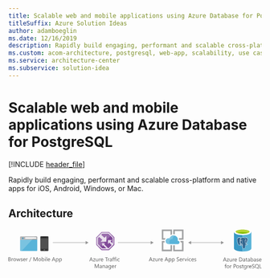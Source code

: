 ```yaml
---
title: Scalable web and mobile applications using Azure Database for PostgreSQL
titleSuffix: Azure Solution Ideas
author: adamboeglin
ms.date: 12/16/2019
description: Rapidly build engaging, performant and scalable cross-platform and native apps for iOS, Android, Windows, or Mac.
ms.custom: acom-architecture, postgresql, web-app, scalability, use cases, azure, solutions, 'https://azure.microsoft.com/solutions/architecture/scalable-web-and-mobile-applications-using-azure-database-for-postgresql/'
ms.service: architecture-center
ms.subservice: solution-idea
---
```


# Scalable web and mobile applications using Azure Database for PostgreSQL

[!INCLUDE [header_file](../header.md)]

Rapidly build engaging, performant and scalable cross-platform and native apps for iOS, Android, Windows, or Mac.

## Architecture

<!-- markdownlint-disable MD033 -->
<!-- cSpell:ignore viewbox segoe semibold dasharray linecap miterlimit tspan evenodd -->

<svg class="architecture-diagram" aria-labelledby="scalable-web-and-mobile-applications-using-azure-database-for-postgresql" height="126.994" viewbox="0 0 789.121 126.994"  xmlns="http://www.w3.org/2000/svg">
    <path d="M36.412 67.156a2.141 2.141 0 002.135 2.131h49.1a2.141 2.141 0 002.135-2.135V33.747H36.411z" fill="#59b4d9"/>
    <path d="M87.648 23.819h-49.1a2.141 2.141 0 00-2.135 2.135v8.113h53.371v-8.113a2.141 2.141 0 00-2.135-2.135" fill="#a0a1a2"/>
    <path d="M38.547 23.819a2.141 2.141 0 00-2.135 2.135v41.2a2.141 2.141 0 002.135 2.131H40.9L82.956 23.81z" fill="#fff" opacity=".2"/>
    <path fill="#fff" d="M52.149 26.712h34.896v4.106H52.149z"/>
    <circle cx="44.861" cy="29.756" fill="#3999c6" r="2.306"/>
    <path d="M124.581 67.273a2.055 2.055 0 01-2.1 1.865h-21.205a2 2 0 01-1.865-1.865V25.321a2 2 0 011.866-1.865h21.207a2.055 2.055 0 012.1 1.865z" fill="#333"/>
    <path fill="#505050" d="M123.182 62.611h-22.607V29.982h22.607v32.629z"/>
    <path d="M118.754 26.487a.229.229 0 01-.221.236h-13.3A.229.229 0 01105 26.5v-.014c0-.236 0-.471.236-.471h13.284c.236 0 .236.236.236.471z"/>
    <path d="M103.139 65.871a.619.619 0 01-.7.7h-1.163a.619.619 0 01-.707-.7.745.745 0 01.7-.7h1.165a.745.745 0 01.705.7zM123.182 65.871a.745.745 0 01-.7.7h-1.165a.619.619 0 01-.7-.7.745.745 0 01.7-.7h1.168a1.051 1.051 0 01.7.7zM114.559 65.871a1.236 1.236 0 01-1.4 1.4H110.6a1.343 1.343 0 01-1.4-1.285v-.113a1.5 1.5 0 011.4-1.4h2.564a1.343 1.343 0 011.4 1.285l-.005.113z" fill="#737373"/>
    <g fill="#5b5b5b">
        <path d="M0 100.986V88.707h3.494a3.817 3.817 0 012.525.779 2.515 2.515 0 01.934 2.029 2.99 2.99 0 01-.564 1.814 3.048 3.048 0 01-1.559 1.1v.035a3.132 3.132 0 011.986.938 2.881 2.881 0 01.745 2.059 3.211 3.211 0 01-1.131 2.553 4.208 4.208 0 01-2.852.977zm1.438-10.978v3.965h1.474A2.79 2.79 0 004.77 93.4a1.981 1.981 0 00.676-1.6q0-1.787-2.354-1.789zm0 5.258v4.418h1.954a2.921 2.921 0 001.965-.6 2.052 2.052 0 00.7-1.643q0-2.177-2.963-2.176zM14.438 93.639a1.725 1.725 0 00-1.062-.283 1.793 1.793 0 00-1.5.848 3.917 3.917 0 00-.6 2.313v4.471h-1.4v-8.77h1.4v1.807h.024a3.059 3.059 0 01.917-1.441 2.088 2.088 0 011.378-.52 2.291 2.291 0 01.84.121zM19.4 101.191a4.071 4.071 0 01-3.1-1.229 4.555 4.555 0 01-1.16-3.258 4.744 4.744 0 011.207-3.451 4.341 4.341 0 013.253-1.241 3.933 3.933 0 013.062 1.207 4.789 4.789 0 011.1 3.348 4.707 4.707 0 01-1.187 3.361 4.155 4.155 0 01-3.175 1.263zm.1-8a2.671 2.671 0 00-2.141.92 3.784 3.784 0 00-.788 2.539 3.578 3.578 0 00.8 2.459 2.71 2.71 0 002.132.9 2.569 2.569 0 002.094-.883 3.824 3.824 0 00.732-2.508 3.894 3.894 0 00-.732-2.535 2.557 2.557 0 00-2.097-.89zM37.053 92.217l-2.629 8.77h-1.456l-1.807-6.277a4.068 4.068 0 01-.137-.812h-.034a3.811 3.811 0 01-.181.795l-1.961 6.295h-1.4l-2.654-8.77h1.473l1.815 6.594a3.9 3.9 0 01.12.789h.068a3.718 3.718 0 01.154-.807l2.021-6.576h1.285l1.815 6.611a4.76 4.76 0 01.128.787h.068a3.7 3.7 0 01.146-.787l1.781-6.611zM38.148 100.67v-1.508a4.161 4.161 0 002.526.848q1.85 0 1.85-1.232a1.071 1.071 0 00-.158-.6 1.592 1.592 0 00-.429-.432 3.191 3.191 0 00-.634-.34c-.242-.1-.5-.2-.783-.312a9.817 9.817 0 01-1.023-.467 3.12 3.12 0 01-.736-.529 1.969 1.969 0 01-.445-.674 2.377 2.377 0 01-.149-.881 2.09 2.09 0 01.282-1.092 2.517 2.517 0 01.754-.8 3.512 3.512 0 011.074-.484 4.814 4.814 0 011.246-.162 5.016 5.016 0 012.038.395v1.422a3.964 3.964 0 00-2.227-.635 2.579 2.579 0 00-.711.09 1.782 1.782 0 00-.544.252 1.2 1.2 0 00-.351.391 1.021 1.021 0 00-.124.5 1.2 1.2 0 00.124.574 1.277 1.277 0 00.364.412 2.731 2.731 0 00.582.324q.343.146.779.316a11.127 11.127 0 011.045.459 3.554 3.554 0 01.787.531 2.089 2.089 0 01.5.68 2.2 2.2 0 01.176.916 2.153 2.153 0 01-.287 1.131 2.447 2.447 0 01-.767.8 3.527 3.527 0 01-1.1.471 5.411 5.411 0 01-1.31.154 4.982 4.982 0 01-2.349-.518zM53.168 96.953h-6.191a3.273 3.273 0 00.788 2.26 2.715 2.715 0 002.072.8 4.309 4.309 0 002.723-.977v1.318a5.08 5.08 0 01-3.057.84 3.7 3.7 0 01-2.92-1.2 4.883 4.883 0 01-1.062-3.359 4.791 4.791 0 011.16-3.336 3.719 3.719 0 012.881-1.289 3.3 3.3 0 012.663 1.113 4.644 4.644 0 01.942 3.092zm-1.438-1.191a2.857 2.857 0 00-.587-1.893 2 2 0 00-1.605-.676 2.264 2.264 0 00-1.687.711 3.226 3.226 0 00-.856 1.857zM59.864 93.639a1.725 1.725 0 00-1.062-.283 1.793 1.793 0 00-1.5.848 3.917 3.917 0 00-.6 2.313v4.471h-1.4v-8.77h1.4v1.807h.034a3.059 3.059 0 01.917-1.441 2.088 2.088 0 011.378-.52 2.291 2.291 0 01.84.121zM71.732 88.707l-5.892 14.316h-1.31l5.874-14.316zM90.537 100.986h-1.431v-8.238q0-.976.12-2.389h-.034a7.581 7.581 0 01-.368 1.189l-4.2 9.438h-.7l-4.187-9.369a7.253 7.253 0 01-.368-1.258h-.034q.067.735.068 2.406v8.221h-1.385V88.707h1.9l3.768 8.563a10.982 10.982 0 01.565 1.473h.049q.369-1.011.591-1.508l3.845-8.527h1.8zM97.241 101.191a4.069 4.069 0 01-3.1-1.229 4.551 4.551 0 01-1.16-3.258 4.744 4.744 0 011.207-3.451 4.34 4.34 0 013.263-1.242 3.932 3.932 0 013.061 1.207 4.784 4.784 0 011.1 3.348 4.711 4.711 0 01-1.186 3.361 4.159 4.159 0 01-3.185 1.264zm.1-8a2.673 2.673 0 00-2.141.92 3.784 3.784 0 00-.787 2.539 3.578 3.578 0 00.8 2.459 2.713 2.713 0 002.132.9 2.567 2.567 0 002.094-.883 3.824 3.824 0 00.732-2.508 3.894 3.894 0 00-.732-2.535 2.554 2.554 0 00-2.095-.89zM105.291 99.719h-.034v1.268h-1.4V88h1.4v5.754h.034a3.321 3.321 0 013.031-1.746 3.213 3.213 0 012.642 1.178 4.858 4.858 0 01.955 3.154 5.442 5.442 0 01-1.07 3.525 3.568 3.568 0 01-2.929 1.322 2.883 2.883 0 01-2.629-1.468zm-.034-3.537v1.225a2.611 2.611 0 00.706 1.846 2.521 2.521 0 003.794-.219 4.476 4.476 0 00.724-2.715 3.539 3.539 0 00-.677-2.295 2.241 2.241 0 00-1.833-.83 2.49 2.49 0 00-1.969.852 3.129 3.129 0 00-.745 2.136zM114.881 89.99a.885.885 0 01-.642-.256.866.866 0 01-.266-.65.9.9 0 01.907-.916.907.907 0 01.655.26.875.875 0 01.27.656.865.865 0 01-.27.641.9.9 0 01-.654.265zm.686 11h-1.4v-8.77h1.4zM119.813 100.986h-1.4V88h1.4zM129.7 96.953h-6.191a3.273 3.273 0 00.788 2.26 2.715 2.715 0 002.072.8 4.309 4.309 0 002.723-.977v1.318a5.08 5.08 0 01-3.057.84 3.7 3.7 0 01-2.92-1.2 4.883 4.883 0 01-1.062-3.359 4.791 4.791 0 011.16-3.336 3.719 3.719 0 012.881-1.289 3.3 3.3 0 012.663 1.113 4.644 4.644 0 01.942 3.092zm-1.438-1.191a2.857 2.857 0 00-.587-1.893 2 2 0 00-1.605-.676 2.264 2.264 0 00-1.687.711 3.226 3.226 0 00-.856 1.857zM146.324 100.986h-1.593l-1.3-3.443h-5.207L137 100.986h-1.6l4.709-12.279h1.49zm-3.365-4.736l-1.927-5.232a5.093 5.093 0 01-.188-.82h-.034a4.531 4.531 0 01-.2.82l-1.91 5.232zM149.382 99.719h-.034v5.3h-1.4v-12.8h1.4v1.541h.034a3.321 3.321 0 013.031-1.746 3.209 3.209 0 012.646 1.178 4.874 4.874 0 01.951 3.154 5.442 5.442 0 01-1.07 3.525 3.568 3.568 0 01-2.929 1.322 2.932 2.932 0 01-2.629-1.474zm-.034-3.537v1.225a2.611 2.611 0 00.706 1.846 2.521 2.521 0 003.794-.219 4.476 4.476 0 00.724-2.715 3.539 3.539 0 00-.677-2.295 2.241 2.241 0 00-1.833-.83 2.49 2.49 0 00-1.969.852 3.129 3.129 0 00-.745 2.136zM159.691 99.719h-.034v5.3h-1.4v-12.8h1.4v1.541h.034a3.321 3.321 0 013.031-1.746 3.209 3.209 0 012.646 1.178 4.874 4.874 0 01.951 3.154 5.442 5.442 0 01-1.07 3.525 3.568 3.568 0 01-2.929 1.322 2.932 2.932 0 01-2.629-1.474zm-.034-3.537v1.225a2.611 2.611 0 00.706 1.846 2.521 2.521 0 003.794-.219 4.476 4.476 0 00.724-2.715 3.539 3.539 0 00-.677-2.295 2.241 2.241 0 00-1.833-.83 2.49 2.49 0 00-1.969.852 3.129 3.129 0 00-.745 2.136z"/>
    </g>
    <g fill="#5b5b5b">
        <path d="M263.163 101.4h-1.593l-1.3-3.443h-5.206l-1.225 3.443h-1.6l4.71-12.279h1.49zm-3.363-4.732l-1.927-5.232a4.888 4.888 0 01-.188-.82h-.034a4.6 4.6 0 01-.2.82l-1.909 5.232zM270.9 93.037l-5.189 7.168h5.138v1.2h-7.2v-.437l5.188-7.133h-4.7v-1.2h6.763zM279.8 101.4h-1.4v-1.387h-.034a2.885 2.885 0 01-2.706 1.592q-3.133 0-3.134-3.734v-5.24h1.4v5.018q0 2.774 2.124 2.775a2.149 2.149 0 001.691-.758 2.9 2.9 0 00.663-1.982v-5.049h1.4zM287.208 94.057a1.725 1.725 0 00-1.062-.283 1.793 1.793 0 00-1.5.848 3.917 3.917 0 00-.6 2.313v4.465h-1.4v-8.77h1.4v1.807h.034a3.059 3.059 0 01.91-1.437 2.088 2.088 0 011.378-.52 2.291 2.291 0 01.84.121zM295.548 97.371h-6.19a3.277 3.277 0 00.787 2.26 2.716 2.716 0 002.072.8 4.312 4.312 0 002.724-.977v1.318a5.083 5.083 0 01-3.058.84 3.706 3.706 0 01-2.92-1.2 4.883 4.883 0 01-1.062-3.359 4.8 4.8 0 011.16-3.336 3.721 3.721 0 012.882-1.289 3.3 3.3 0 012.663 1.113 4.644 4.644 0 01.941 3.092zm-1.438-1.191a2.862 2.862 0 00-.586-1.893 2.005 2.005 0 00-1.606-.676 2.266 2.266 0 00-1.687.711 3.232 3.232 0 00-.856 1.857zM309.925 90.426h-3.545V101.4h-1.438V90.426h-3.536v-1.3h8.52zM314.712 94.057a1.722 1.722 0 00-1.062-.283 1.793 1.793 0 00-1.5.848 3.924 3.924 0 00-.6 2.313v4.465h-1.4v-8.77h1.4v1.807h.034a3.05 3.05 0 01.91-1.437 2.091 2.091 0 011.379-.52 2.285 2.285 0 01.839.121zM322.513 101.4h-1.4v-1.371h-.034a2.94 2.94 0 01-2.7 1.576 2.88 2.88 0 01-2.051-.693 2.4 2.4 0 01-.741-1.842q0-2.458 2.895-2.859l2.629-.369q0-2.232-1.807-2.234a4.318 4.318 0 00-2.86 1.078v-1.434a5.429 5.429 0 012.98-.822q3.091 0 3.091 3.271zm-1.4-4.436l-2.115.291a3.452 3.452 0 00-1.473.482 1.4 1.4 0 00-.5 1.23 1.338 1.338 0 00.458 1.049 1.766 1.766 0 001.22.406 2.255 2.255 0 001.726-.732 2.614 2.614 0 00.681-1.854zM329.492 89.656a1.873 1.873 0 00-.934-.232q-1.474 0-1.473 1.859v1.352h2.055v1.2h-2.055v7.57h-1.4v-7.57h-1.5v-1.2h1.5v-1.422a2.95 2.95 0 01.8-2.178 2.684 2.684 0 011.986-.8 2.74 2.74 0 011.02.154zM334.98 89.656a1.868 1.868 0 00-.934-.232q-1.472 0-1.473 1.859v1.352h2.056v1.2h-2.056v7.57h-1.4v-7.57h-1.5v-1.2h1.5v-1.422a2.953 2.953 0 01.8-2.178 2.685 2.685 0 011.987-.8 2.734 2.734 0 011.019.154zM336.855 90.408a.885.885 0 01-.642-.256.866.866 0 01-.266-.65.9.9 0 01.907-.916.907.907 0 01.655.26.875.875 0 01.27.656.865.865 0 01-.27.641.9.9 0 01-.654.265zm.686 11h-1.4v-8.77h1.4zM346.361 101a4.572 4.572 0 01-2.4.607 3.966 3.966 0 01-3.027-1.221 4.42 4.42 0 01-1.151-3.164 4.861 4.861 0 011.241-3.48 4.34 4.34 0 013.313-1.314 4.614 4.614 0 012.038.428V94.3a3.566 3.566 0 00-2.089-.686 2.821 2.821 0 00-2.205.963 3.656 3.656 0 00-.86 2.531 3.482 3.482 0 00.809 2.432 2.791 2.791 0 002.171.891 3.523 3.523 0 002.158-.762zM281.53 122.449h-1.43v-8.238q0-.976.12-2.389h-.034a7.581 7.581 0 01-.368 1.189l-4.2 9.438h-.7l-4.187-9.369a7.253 7.253 0 01-.368-1.258h-.034q.067.735.068 2.406v8.221h-1.388V110.17h1.9l3.768 8.563a10.982 10.982 0 01.565 1.473h.051q.369-1.011.591-1.508l3.845-8.527h1.8zM290.847 122.449h-1.4v-1.371h-.034a2.94 2.94 0 01-2.7 1.576 2.88 2.88 0 01-2.051-.693 2.4 2.4 0 01-.741-1.842q0-2.458 2.895-2.859l2.629-.369q0-2.232-1.807-2.234a4.318 4.318 0 00-2.86 1.078V114.3a5.429 5.429 0 012.98-.822q3.091 0 3.091 3.271zm-1.4-4.436l-2.115.291a3.452 3.452 0 00-1.473.482 1.4 1.4 0 00-.5 1.23 1.338 1.338 0 00.458 1.049 1.766 1.766 0 001.22.406 2.255 2.255 0 001.726-.732 2.614 2.614 0 00.681-1.854zM300.771 122.449h-1.4v-5q0-2.789-2.038-2.791a2.209 2.209 0 00-1.743.793 2.934 2.934 0 00-.689 2v5h-1.4v-8.77h1.4v1.457h.034a3.167 3.167 0 012.878-1.662 2.682 2.682 0 012.2.93 4.137 4.137 0 01.763 2.684zM309.694 122.449h-1.4v-1.371h-.034a2.942 2.942 0 01-2.7 1.576 2.881 2.881 0 01-2.051-.693 2.406 2.406 0 01-.74-1.842q0-2.458 2.895-2.859l2.629-.369q0-2.232-1.808-2.234a4.318 4.318 0 00-2.859 1.078V114.3a5.426 5.426 0 012.979-.822q3.091 0 3.092 3.271zm-1.4-4.436l-2.115.291a3.447 3.447 0 00-1.473.482 1.4 1.4 0 00-.5 1.23 1.338 1.338 0 00.458 1.049 1.769 1.769 0 001.221.406 2.255 2.255 0 001.726-.732 2.618 2.618 0 00.681-1.854zM319.824 121.746q0 4.831-4.624 4.83a6.2 6.2 0 01-2.844-.617v-1.4a5.833 5.833 0 002.826.822q3.237 0 3.236-3.441v-.959h-.034a3.548 3.548 0 01-5.646.51 4.669 4.669 0 01-1-3.139 5.464 5.464 0 011.074-3.555 3.591 3.591 0 012.941-1.318 2.858 2.858 0 012.629 1.422h.034v-1.221h1.405zm-1.405-3.262v-1.293a2.506 2.506 0 00-.706-1.789 2.322 2.322 0 00-1.76-.746 2.44 2.44 0 00-2.038.947 4.219 4.219 0 00-.736 2.648 3.628 3.628 0 00.707 2.344 2.283 2.283 0 001.87.877 2.442 2.442 0 001.923-.84 3.123 3.123 0 00.74-2.148zM329.714 118.416h-6.19a3.277 3.277 0 00.787 2.26 2.716 2.716 0 002.072.8 4.312 4.312 0 002.724-.977v1.318a5.083 5.083 0 01-3.058.84 3.706 3.706 0 01-2.92-1.2 4.883 4.883 0 01-1.062-3.359 4.8 4.8 0 011.16-3.336 3.721 3.721 0 012.882-1.289 3.3 3.3 0 012.663 1.113 4.644 4.644 0 01.941 3.092zm-1.438-1.191a2.862 2.862 0 00-.586-1.893 2.005 2.005 0 00-1.606-.676 2.266 2.266 0 00-1.687.711 3.232 3.232 0 00-.856 1.857zM336.41 115.1a1.722 1.722 0 00-1.062-.283 1.793 1.793 0 00-1.5.848 3.924 3.924 0 00-.6 2.313v4.471h-1.4v-8.77h1.4v1.807h.034a3.05 3.05 0 01.916-1.441 2.091 2.091 0 011.379-.52 2.285 2.285 0 01.839.121z"/>
    </g>
    <g fill="#969696">
        <path d="M138.382 42.504h103.7v1.5h-103.7z"/>
        <path d="M240.55 38.018l9.067 5.236-9.067 5.235V38.018z"/>
    </g>
    <g fill="#969696">
        <path d="M341.311 42.504h103.7v1.5h-103.7z"/>
        <path d="M443.479 38.018l9.067 5.236-9.067 5.235V38.018z"/>
    </g>
    <g fill="#969696">
        <path d="M568.059 42.504h96.165v1.5h-96.165z"/>
        <path d="M662.692 38.018l9.067 5.236-9.067 5.235V38.018zM569.59 38.018l-9.067 5.236 9.067 5.235V38.018z"/>
    </g>
    <path fill="#804998" d="M330.142 50.043V26.467l-16.495-16.446h-23.344l-16.53 16.944V49.96l16.496 16.43h23.378l16.495-16.347z"/>
    <path d="M312.711 12.276h-21.477l-15.206 15.588V49.02L291.2 64.135h21.507L327.888 49.1V27.406zm-1.28 48.748h-.171l-12.717-12.9 2.685-3h-9.218v9.45l3.018-3.249 10 9.7H292.49l-13.35-13.3V29.13l3.745-3.84 9.954 8.968-5.67 5.886h18.1V22.157l-5.919 5.9-10.017-9.383 3.209-3.289h18.878L324.776 28.7v16.622l-6.338-5.973 4.643-4.178h-12.833V47.29l4.194-4.161 7.179 7.8z" fill="#fff" opacity=".8"/>
    <path fill="#fff" d="M322.134 18.483l-8.487-8.462h-23.344l-16.53 16.944v22.996l8.459 8.424 39.902-39.902z" opacity=".2"/>
    <g fill="#5b5b5b">
        <path d="M680 101.822h-1.593l-1.3-3.443H671.9l-1.225 3.443h-1.6l4.71-12.279h1.489zm-3.365-4.736l-1.927-5.232a4.888 4.888 0 01-.188-.82h-.034a4.6 4.6 0 01-.2.82l-1.909 5.232zM687.731 93.455l-5.188 7.168h5.138v1.2h-7.2v-.437l5.189-7.133h-4.7v-1.2h6.765zM696.638 101.822h-1.4v-1.387h-.038a2.885 2.885 0 01-2.706 1.592q-3.135 0-3.134-3.734v-5.24h1.4v5.017q0 2.774 2.124 2.775a2.145 2.145 0 001.69-.758 2.9 2.9 0 00.664-1.982v-5.052h1.4zM704.045 94.475a1.722 1.722 0 00-1.062-.283 1.793 1.793 0 00-1.5.848 3.924 3.924 0 00-.6 2.313v4.471h-1.4v-8.77h1.4v1.807h.034a3.05 3.05 0 01.916-1.441 2.089 2.089 0 011.379-.52 2.285 2.285 0 01.839.121zM712.385 97.789h-6.191a3.282 3.282 0 00.788 2.26 2.715 2.715 0 002.072.8 4.309 4.309 0 002.723-.977v1.318a5.08 5.08 0 01-3.057.84 3.706 3.706 0 01-2.92-1.2 4.883 4.883 0 01-1.062-3.359 4.8 4.8 0 011.16-3.336 3.721 3.721 0 012.882-1.289 3.3 3.3 0 012.663 1.113 4.644 4.644 0 01.941 3.092zm-1.439-1.189a2.857 2.857 0 00-.587-1.893 2 2 0 00-1.605-.676 2.264 2.264 0 00-1.687.711 3.226 3.226 0 00-.856 1.857zM719.5 101.822V89.543h3.392q6.491 0 6.49 5.984a6.031 6.031 0 01-1.8 4.568 6.688 6.688 0 01-4.825 1.727zm1.439-10.979v9.676h1.832a5.192 5.192 0 003.759-1.293 4.842 4.842 0 001.345-3.664q0-4.72-5.018-4.719zM737.886 101.822h-1.4v-1.371h-.034a2.94 2.94 0 01-2.7 1.576 2.878 2.878 0 01-2.051-.693 2.4 2.4 0 01-.741-1.842q0-2.458 2.895-2.859l2.629-.369q0-2.232-1.807-2.234a4.318 4.318 0 00-2.86 1.078V93.67a5.428 5.428 0 012.979-.822q3.092 0 3.092 3.271zm-1.4-4.436l-2.115.291a3.452 3.452 0 00-1.473.482 1.4 1.4 0 00-.5 1.23 1.341 1.341 0 00.458 1.049 1.771 1.771 0 001.221.406 2.255 2.255 0 001.726-.732 2.618 2.618 0 00.681-1.854zM744.6 101.736a2.722 2.722 0 01-1.311.273q-2.3 0-2.3-2.568v-5.189h-1.507v-1.2h1.507v-2.14l1.4-.453v2.594h2.21v1.2h-2.21v4.941a2.047 2.047 0 00.3 1.258 1.2 1.2 0 00.993.377 1.47 1.47 0 00.917-.291zM752.751 101.822h-1.4v-1.371h-.034a2.94 2.94 0 01-2.7 1.576 2.878 2.878 0 01-2.051-.693 2.4 2.4 0 01-.741-1.842q0-2.458 2.895-2.859l2.629-.369q0-2.232-1.807-2.234a4.318 4.318 0 00-2.86 1.078V93.67a5.428 5.428 0 012.979-.822q3.092 0 3.092 3.271zm-1.4-4.436l-2.115.291a3.452 3.452 0 00-1.473.482 1.4 1.4 0 00-.5 1.23 1.341 1.341 0 00.458 1.049 1.771 1.771 0 001.221.406 2.255 2.255 0 001.726-.732 2.618 2.618 0 00.681-1.854zM756.836 100.555h-.036v1.268h-1.4V88.84h1.4v5.754h.034a3.321 3.321 0 013.031-1.746 3.214 3.214 0 012.642 1.178 4.858 4.858 0 01.955 3.154 5.437 5.437 0 01-1.071 3.525 3.565 3.565 0 01-2.928 1.322 2.883 2.883 0 01-2.627-1.472zm-.034-3.537v1.225a2.611 2.611 0 00.706 1.846 2.519 2.519 0 003.793-.219 4.476 4.476 0 00.724-2.715 3.545 3.545 0 00-.676-2.295 2.243 2.243 0 00-1.833-.83 2.494 2.494 0 00-1.97.852 3.133 3.133 0 00-.746 2.135zM771.752 101.822h-1.4v-1.371h-.034a2.94 2.94 0 01-2.7 1.576 2.878 2.878 0 01-2.051-.693 2.4 2.4 0 01-.741-1.842q0-2.458 2.895-2.859l2.629-.369q0-2.232-1.807-2.234a4.318 4.318 0 00-2.86 1.078V93.67a5.428 5.428 0 012.979-.822q3.092 0 3.092 3.271zm-1.4-4.436l-2.115.291a3.452 3.452 0 00-1.473.482 1.4 1.4 0 00-.5 1.23 1.341 1.341 0 00.458 1.049 1.771 1.771 0 001.221.406 2.255 2.255 0 001.726-.732 2.618 2.618 0 00.681-1.854zM773.867 101.506V100a4.159 4.159 0 002.526.848q1.849 0 1.85-1.232a1.063 1.063 0 00-.159-.6 1.574 1.574 0 00-.428-.432 3.191 3.191 0 00-.634-.34c-.242-.1-.5-.2-.783-.312a9.817 9.817 0 01-1.023-.467 3.12 3.12 0 01-.736-.529 1.969 1.969 0 01-.445-.674 2.376 2.376 0 01-.15-.881 2.091 2.091 0 01.283-1.092 2.524 2.524 0 01.753-.8A3.528 3.528 0 01776 93.01a4.809 4.809 0 011.246-.162 5.016 5.016 0 012.038.395v1.422a3.964 3.964 0 00-2.227-.635 2.579 2.579 0 00-.711.09 1.782 1.782 0 00-.544.252 1.177 1.177 0 00-.351.391 1.021 1.021 0 00-.124.5 1.2 1.2 0 00.124.574 1.274 1.274 0 00.363.412 2.764 2.764 0 00.583.324q.341.146.779.316a10.992 10.992 0 011.044.459 3.539 3.539 0 01.788.531 2.089 2.089 0 01.5.68 2.2 2.2 0 01.176.916 2.153 2.153 0 01-.287 1.131 2.447 2.447 0 01-.767.8 3.527 3.527 0 01-1.1.471 5.419 5.419 0 01-1.311.154 4.981 4.981 0 01-2.352-.525zM788.887 97.789H782.7a3.282 3.282 0 00.788 2.26 2.715 2.715 0 002.072.8 4.309 4.309 0 002.723-.977v1.318a5.08 5.08 0 01-3.057.84 3.706 3.706 0 01-2.92-1.2 4.883 4.883 0 01-1.062-3.359 4.8 4.8 0 011.16-3.336 3.721 3.721 0 012.882-1.289 3.3 3.3 0 012.663 1.113 4.644 4.644 0 01.941 3.092zm-1.439-1.189a2.857 2.857 0 00-.587-1.893 2 2 0 00-1.605-.676 2.264 2.264 0 00-1.687.711 3.226 3.226 0 00-.856 1.857zM679.635 111.119a1.867 1.867 0 00-.933-.232q-1.474 0-1.474 1.859v1.354h2.056v1.2h-2.056v7.57h-1.4v-7.57h-1.5v-1.2h1.5v-1.422a2.95 2.95 0 01.8-2.178 2.681 2.681 0 011.986-.8 2.734 2.734 0 011.019.154zM684.456 123.072a4.069 4.069 0 01-3.1-1.229 4.555 4.555 0 01-1.16-3.258 4.744 4.744 0 011.207-3.451 4.34 4.34 0 013.263-1.242 3.935 3.935 0 013.062 1.207 4.788 4.788 0 011.1 3.348 4.707 4.707 0 01-1.186 3.361 4.159 4.159 0 01-3.186 1.264zm.1-8a2.67 2.67 0 00-2.141.92 3.784 3.784 0 00-.788 2.539 3.582 3.582 0 00.8 2.459 2.713 2.713 0 002.133.9 2.569 2.569 0 002.094-.883 3.829 3.829 0 00.731-2.508 3.9 3.9 0 00-.731-2.535 2.557 2.557 0 00-2.094-.89zM695.64 115.519a1.722 1.722 0 00-1.062-.283 1.793 1.793 0 00-1.5.848 3.924 3.924 0 00-.6 2.313v4.471h-1.4V114.1h1.4v1.8h.034a3.05 3.05 0 01.916-1.441 2.089 2.089 0 011.379-.52 2.285 2.285 0 01.839.121zM703.595 118.225v4.643h-1.439v-12.28h3.374a4.445 4.445 0 013.053.959 3.42 3.42 0 011.083 2.705 3.723 3.723 0 01-1.2 2.861 4.594 4.594 0 01-3.249 1.111zm0-6.336v5.035h1.505a3.374 3.374 0 002.273-.68 2.414 2.414 0 00.783-1.924q0-2.432-2.877-2.432zM714.8 123.072a4.069 4.069 0 01-3.1-1.229 4.555 4.555 0 01-1.16-3.258 4.744 4.744 0 011.207-3.451 4.34 4.34 0 013.263-1.242 3.935 3.935 0 013.062 1.207 4.788 4.788 0 011.1 3.348 4.707 4.707 0 01-1.186 3.361 4.159 4.159 0 01-3.186 1.264zm.1-8a2.67 2.67 0 00-2.141.92 3.784 3.784 0 00-.788 2.539 3.582 3.582 0 00.8 2.459 2.713 2.713 0 002.133.9 2.569 2.569 0 002.094-.883 3.829 3.829 0 00.731-2.508 3.9 3.9 0 00-.731-2.535 2.557 2.557 0 00-2.092-.89zM720.883 122.551v-1.508a4.159 4.159 0 002.526.848q1.849 0 1.85-1.232a1.063 1.063 0 00-.159-.6 1.574 1.574 0 00-.428-.432 3.191 3.191 0 00-.634-.34c-.242-.1-.5-.2-.783-.312a9.817 9.817 0 01-1.023-.467 3.12 3.12 0 01-.736-.529 1.969 1.969 0 01-.445-.674 2.376 2.376 0 01-.15-.881 2.091 2.091 0 01.283-1.092 2.524 2.524 0 01.753-.8 3.528 3.528 0 011.075-.484 4.809 4.809 0 011.246-.162 5.016 5.016 0 012.038.395v1.422a3.964 3.964 0 00-2.227-.635 2.579 2.579 0 00-.711.09 1.782 1.782 0 00-.544.252 1.177 1.177 0 00-.351.391 1.021 1.021 0 00-.124.5 1.2 1.2 0 00.124.574 1.274 1.274 0 00.363.412 2.764 2.764 0 00.583.324q.341.146.779.316a10.992 10.992 0 011.044.459 3.539 3.539 0 01.788.531 2.089 2.089 0 01.5.68 2.2 2.2 0 01.176.916 2.153 2.153 0 01-.287 1.131 2.447 2.447 0 01-.767.8 3.527 3.527 0 01-1.1.471 5.419 5.419 0 01-1.311.154 4.981 4.981 0 01-2.348-.518zM732.923 122.781a2.722 2.722 0 01-1.311.273q-2.3 0-2.3-2.568V115.3H727.8v-1.2h1.507v-2.141l1.4-.453v2.594h2.21v1.2h-2.21v4.941a2.047 2.047 0 00.3 1.258 1.2 1.2 0 00.993.377 1.47 1.47 0 00.917-.291zM742.145 122.164q0 4.831-4.624 4.83a6.2 6.2 0 01-2.843-.617v-1.4a5.83 5.83 0 002.826.822q3.236 0 3.236-3.441v-.959h-.034a3.549 3.549 0 01-5.647.51 4.674 4.674 0 01-1-3.139 5.464 5.464 0 011.074-3.555 3.591 3.591 0 012.941-1.318 2.859 2.859 0 012.629 1.422h.034V114.1h1.4zm-1.4-3.262v-1.293a2.506 2.506 0 00-.706-1.789 2.322 2.322 0 00-1.76-.746 2.439 2.439 0 00-2.038.947 4.219 4.219 0 00-.736 2.648 3.633 3.633 0 00.706 2.344 2.286 2.286 0 001.871.877 2.442 2.442 0 001.923-.84 3.128 3.128 0 00.735-2.15zM749.561 115.519a1.722 1.722 0 00-1.062-.283 1.793 1.793 0 00-1.5.848 3.924 3.924 0 00-.6 2.313v4.471h-1.4V114.1h1.4v1.8h.034a3.05 3.05 0 01.916-1.441 2.089 2.089 0 011.379-.52 2.285 2.285 0 01.839.121zM757.9 118.834h-6.19a3.282 3.282 0 00.788 2.26 2.715 2.715 0 002.072.8 4.309 4.309 0 002.723-.977v1.318a5.08 5.08 0 01-3.057.84 3.706 3.706 0 01-2.92-1.2 4.883 4.883 0 01-1.062-3.359 4.8 4.8 0 011.16-3.336 3.721 3.721 0 012.882-1.289 3.3 3.3 0 012.663 1.113 4.644 4.644 0 01.941 3.092zm-1.438-1.191a2.857 2.857 0 00-.587-1.893 2 2 0 00-1.605-.676 2.264 2.264 0 00-1.687.711 3.226 3.226 0 00-.856 1.857zM759.64 122.369v-1.7a3.261 3.261 0 00.7.463 5.85 5.85 0 00.855.348 6.8 6.8 0 00.9.217 4.894 4.894 0 00.839.078 3.288 3.288 0 001.982-.492 1.847 1.847 0 00.437-2.283 2.484 2.484 0 00-.6-.672 6.133 6.133 0 00-.912-.582q-.527-.278-1.135-.586-.642-.325-1.2-.66a5.094 5.094 0 01-.968-.736 3.041 3.041 0 01-.646-.912 3.109 3.109 0 01.133-2.654 3.165 3.165 0 01.967-1.023 4.452 4.452 0 011.366-.6 6.273 6.273 0 011.563-.2 6 6 0 012.646.436v1.619a4.8 4.8 0 00-2.792-.754 4.669 4.669 0 00-.941.1 2.685 2.685 0 00-.84.322 1.865 1.865 0 00-.6.572 1.524 1.524 0 00-.231.857 1.75 1.75 0 00.176.813 1.967 1.967 0 00.518.625 5.154 5.154 0 00.835.549q.492.267 1.135.582.659.325 1.25.686a5.756 5.756 0 011.036.8 3.532 3.532 0 01.706.967 2.712 2.712 0 01.262 1.217 3.1 3.1 0 01-.355 1.537 2.945 2.945 0 01-.959 1.023 4.207 4.207 0 01-1.392.568 7.613 7.613 0 01-1.661.176 6.816 6.816 0 01-.72-.047 10.092 10.092 0 01-.873-.137 7.38 7.38 0 01-.844-.223 2.64 2.64 0 01-.637-.294zM774.479 123.072a5.423 5.423 0 01-4.187-1.721 6.4 6.4 0 01-1.567-4.479 6.745 6.745 0 011.6-4.727 5.61 5.61 0 014.358-1.764 5.274 5.274 0 014.093 1.711 6.4 6.4 0 011.559 4.479 6.789 6.789 0 01-1.593 4.754 4.718 4.718 0 01-.8.719l3.451 2.475h-2.612l-2.312-1.73a6.624 6.624 0 01-1.99.283zm.1-11.389a3.956 3.956 0 00-3.143 1.4 5.4 5.4 0 00-1.208 3.664 5.488 5.488 0 001.174 3.656 3.854 3.854 0 003.074 1.379 4.033 4.033 0 003.186-1.318 5.394 5.394 0 001.164-3.691 5.619 5.619 0 00-1.13-3.76 3.877 3.877 0 00-3.114-1.33zM789.121 122.867h-6.371v-12.279h1.439v10.977h4.932z"/>
    </g>
    <path d="M703.187 9.293v51.873c0 5.46 12.2 9.771 27.155 9.771V9.293z" fill="#3998c5"/>
    <path d="M730.342 70.749h.426c14.865 0 26.729-4.3 26.729-9.741V9.293h-27.155z" fill="#59b3d8"/>
    <path d="M757.072 9.771c0 5.319-12.071 9.771-26.871 9.771s-27.015-4.455-27.015-9.771S715.258 0 730.058 0s27.015 4.455 27.015 9.771" fill="#fff"/>
    <path d="M751.606 9.2c0 3.592-9.627 6.466-21.41 6.466s-21.549-2.877-21.549-6.466 9.627-6.466 21.41-6.466S751.606 5.6 751.606 9.2" fill="#7fb900"/>
    <path d="M747.013 13.075c2.874-1.143 4.455-2.442 4.455-3.879 0-3.592-9.627-6.466-21.41-6.466S708.647 5.6 708.647 9.2c0 1.437 1.724 2.874 4.455 3.879 3.879-1.581 10.058-2.442 16.955-2.442a52.373 52.373 0 0116.955 2.442" fill="#b7d332"/>
    <path d="M745.272 48.3c-4.276.881-4.571-.571-4.571-.571 4.515-6.7 6.4-15.2 4.773-17.282-4.443-5.677-12.141-2.992-12.263-2.922l-.041.007a15.253 15.253 0 00-2.857-.3 7.05 7.05 0 00-4.516 1.351s-13.723-5.653-13.085 7.107c.143 2.714 3.892 20.545 8.371 15.159 1.637-1.97 3.219-3.634 3.219-3.634a4.154 4.154 0 002.714.693l.077-.064a2.989 2.989 0 00.031.768c-1.154 1.285-.816 1.515-3.122 1.991-2.334.481-.961 1.337-.069 1.561a4.742 4.742 0 005.293-1.714l-.069.271a7.713 7.713 0 01.714 4.166 11.489 11.489 0 00.267 4.016c.356.968.714 3.149 3.744 2.5a4.473 4.473 0 004.029-4.3c.129-1.667.428-1.428.441-2.914l.236-.706c.271-2.262.043-2.992 1.6-2.652l.38.033a8.645 8.645 0 003.536-.6c1.9-.881 3.028-2.355 1.154-1.968z" fill="#336790"/>
    <g fill="#fff">
        <path d="M727.22 37.107a1.82 1.82 0 00-.618-.193 1.325 1.325 0 00-.911.129.331.331 0 00-.143.221c-.04.286.384.823.916.9a.977.977 0 00.129.009 1 1 0 00.906-.581l.014-.05c.016-.095-.004-.276-.293-.435zM739.037 36.662a1.7 1.7 0 00-.614-.013c-.444.064-.874.263-.838.526l.007.026a.906.906 0 00.826.53.927.927 0 00.117-.007 1.083 1.083 0 00.608-.334.7.7 0 00.23-.464c-.021-.126-.141-.219-.336-.264z"/>
    </g>
    <path d="M746.564 48.245c-.206-.631-1.106-.443-1.4-.381-3.012.621-3.856.009-4.032-.164a35.12 35.12 0 004.661-10.478c.833-3.332.817-5.976-.036-7.066a9.741 9.741 0 00-7.57-3.742 14.649 14.649 0 00-5.063.676l-.036.009-.057.02-.051.02a11.788 11.788 0 00-2.681-.349 7.607 7.607 0 00-4.533 1.285 19.831 19.831 0 00-4.335-1.09 8.965 8.965 0 00-6.409 1.154c-1.987 1.41-2.908 3.942-2.729 7.524.087 1.69 2.56 15.149 6.44 16.444a2.371 2.371 0 002.628-1.046 74.42 74.42 0 013-3.385 4.733 4.733 0 002.252.6 2.028 2.028 0 00.019.239 9.302 9.302 0 00-.407.5c-.518.66-.641.816-2.322 1.163-.681.143-1.588.406-1.6 1.081s.934 1.1 1.494 1.238a5.1 5.1 0 005.2-1.26 34.666 34.666 0 00.5 8 3.724 3.724 0 003.576 2.755 5.745 5.745 0 001.194-.136 4.523 4.523 0 004.161-4.229c.247-1.428.676-4.9.857-6.647a4.406 4.406 0 001.6.243 8.864 8.864 0 003.365-.634c1.072-.516 2.577-1.547 2.314-2.344zm-7.647 1.855c-.074.976-.637 5.676-.931 7.38a3.779 3.779 0 01-3.552 3.6 3.007 3.007 0 01-3.808-1.891q-.042-.124-.073-.251a42.212 42.212 0 01-.414-9.321.373.373 0 00-.04-.174 2.014 2.014 0 00-.073-.357 1.964 1.964 0 00-.964-1.168l-.047-.024a1.428 1.428 0 00-1.244-.074 10.117 10.117 0 01.513-1.631l.08-.214c.091-.246.2-.49.32-.76.63-1.4 1.491-3.314.553-7.65a2.638 2.638 0 00-3.037-2.175q-.079.013-.157.031a7.777 7.777 0 00-3.013 1.079 11.561 11.561 0 012.649-7.056 6.543 6.543 0 014.935-1.857 10.178 10.178 0 017.427 3.244 12.042 12.042 0 012.714 4.456c-2.038-.244-3.408.121-4.082 1.084-1.428 2.051.833 6.115 1.922 8.068.186.333.378.677.438.823a7.22 7.22 0 001.15 1.847 3.9 3.9 0 01.384.531l-.093.026c-.577.156-1.655.458-1.558 2.437zm-20.009 1.057c-1.278-.421-2.7-2.988-3.993-7.212a46.14 46.14 0 01-1.808-8.252c-.161-3.242.63-5.5 2.357-6.728a7 7 0 014.08-1.1 17.648 17.648 0 015.324.967 3.294 3.294 0 00-.246.226c-2.967 2.993-2.861 8.134-2.856 8.351v.025a24.709 24.709 0 01-.087 4.809 5.287 5.287 0 001.393 4.427 4.609 4.609 0 00.473.421 74.026 74.026 0 00-2.892 3.275c-.6.719-1.174.976-1.745.786zm4.288-8.767a25.709 25.709 0 00.1-4.935 6.013 6.013 0 014-1.247 1.731 1.731 0 011.455 1.514c.883 4.084.116 5.79-.5 7.163-.119.264-.241.537-.343.807l-.08.214a12.561 12.561 0 00-.516 1.584 3.881 3.881 0 01-2.915-1.24 4.608 4.608 0 01-1.2-3.864zm4.192 6.439a.384.384 0 00.037-.047.656.656 0 01.871-.211l.064.033a1.2 1.2 0 01.521 1.571 4.358 4.358 0 01-4.876 1.571 2.1 2.1 0 01-.913-.448 2.187 2.187 0 01.961-.346c1.877-.384 2.142-.637 2.781-1.445.143-.183.32-.407.557-.671zm12.041-3.875c-.074-.181-.24-.477-.468-.888l-.01-.017c-.933-1.673-3.117-5.589-1.964-7.237a2.612 2.612 0 012.264-.821 9.388 9.388 0 011.237.093 10.213 10.213 0 01-.156 1.641 13.643 13.643 0 00-.186 1.737 13.048 13.048 0 00.143 1.968 6.954 6.954 0 01-.441 4.323 5.243 5.243 0 01-.417-.8zm5.206-7.122a39.45 39.45 0 01-4.092 9.085 5.16 5.16 0 00-.243-.314l-.091-.117-.026-.031a7.3 7.3 0 00.714-5.135 12.406 12.406 0 01-.131-1.838 13.132 13.132 0 01.179-1.648 9.961 9.961 0 00.163-2.01.656.656 0 00.021-.256 12.235 12.235 0 00-7.007-8.011c6.4-1.563 9.712 1.623 10.855 3.077.857 1.09.73 3.646-.341 7.2zM740.366 48.4a2.3 2.3 0 00.286-.094 1.934 1.934 0 00.2.153 6.383 6.383 0 004.479.163 2.442 2.442 0 01.411-.054 5.1 5.1 0 01-1.808 1.285 7.014 7.014 0 01-4.461.33c-.077-.046-.094-.079-.1-.087-.08-1.388.464-1.541 1-1.69z" fill="#fff"/>
    <g fill="#5b5b5b">
        <path d="M448.911 101.152h-1.593l-1.3-3.441h-5.207l-1.225 3.441h-1.6l4.709-12.279h1.49zm-3.365-4.734l-1.927-5.232a5.129 5.129 0 01-.188-.822h-.031a4.558 4.558 0 01-.2.822l-1.91 5.232zM456.644 92.787l-5.189 7.166h5.138v1.2h-7.2v-.436l5.189-7.133h-4.7v-1.2h6.765zM465.55 101.152h-1.4v-1.386h-.034a2.883 2.883 0 01-2.706 1.592q-3.135 0-3.135-3.732v-5.24h1.4V97.4q0 2.774 2.123 2.773a2.146 2.146 0 001.691-.758 2.9 2.9 0 00.664-1.982v-5.048h1.4zM472.956 93.807a1.71 1.71 0 00-1.062-.283 1.793 1.793 0 00-1.5.848 3.92 3.92 0 00-.6 2.313v4.469h-1.4v-8.769h1.4v1.807h.034a3.056 3.056 0 01.916-1.443 2.088 2.088 0 011.379-.518 2.291 2.291 0 01.839.119zM481.3 97.119h-6.191a3.278 3.278 0 00.788 2.262 2.713 2.713 0 002.072.795 4.307 4.307 0 002.723-.975v1.318a5.093 5.093 0 01-3.057.838 3.7 3.7 0 01-2.92-1.193 4.889 4.889 0 01-1.065-3.364 4.794 4.794 0 011.16-3.336 3.723 3.723 0 012.881-1.287 3.3 3.3 0 012.663 1.113 4.635 4.635 0 01.942 3.09zm-1.438-1.189a2.857 2.857 0 00-.587-1.893 2 2 0 00-1.605-.676 2.27 2.27 0 00-1.687.709 3.226 3.226 0 00-.856 1.859zM497.917 101.152h-1.593l-1.3-3.441h-5.207l-1.225 3.441h-1.6l4.708-12.279h1.49zm-3.365-4.734l-1.927-5.232a5.129 5.129 0 01-.188-.822h-.037a4.558 4.558 0 01-.2.822l-1.91 5.232zM500.975 99.885h-.034v5.3h-1.4v-12.8h1.4v1.541h.034a3.321 3.321 0 013.031-1.746 3.213 3.213 0 012.646 1.176 4.879 4.879 0 01.951 3.156 5.437 5.437 0 01-1.07 3.523 3.562 3.562 0 01-2.929 1.322 2.932 2.932 0 01-2.629-1.472zm-.034-3.535v1.225a2.6 2.6 0 00.706 1.844 2.522 2.522 0 003.794-.217 4.484 4.484 0 00.724-2.715 3.532 3.532 0 00-.677-2.295 2.236 2.236 0 00-1.833-.83 2.484 2.484 0 00-1.969.852 3.126 3.126 0 00-.746 2.136zM511.284 99.885h-.034v5.3h-1.4v-12.8h1.4v1.541h.034a3.321 3.321 0 013.031-1.746 3.213 3.213 0 012.646 1.176 4.879 4.879 0 01.951 3.156 5.437 5.437 0 01-1.07 3.523 3.562 3.562 0 01-2.929 1.322 2.932 2.932 0 01-2.629-1.472zm-.034-3.535v1.225a2.6 2.6 0 00.706 1.844 2.522 2.522 0 003.794-.217 4.484 4.484 0 00.724-2.715 3.532 3.532 0 00-.677-2.295 2.236 2.236 0 00-1.833-.83 2.484 2.484 0 00-1.969.852 3.126 3.126 0 00-.745 2.136zM524.574 100.656v-1.7a3.327 3.327 0 00.7.463 5.646 5.646 0 00.856.346 6.791 6.791 0 00.9.219 5.1 5.1 0 00.84.076 3.29 3.29 0 001.982-.492 1.848 1.848 0 00.437-2.281 2.456 2.456 0 00-.6-.672 6.028 6.028 0 00-.912-.582q-.527-.278-1.135-.588-.643-.325-1.2-.658a5.24 5.24 0 01-.968-.736 3.1 3.1 0 01-.646-.912 3.109 3.109 0 01.133-2.654 3.159 3.159 0 01.968-1.023 4.351 4.351 0 011.366-.6 6.269 6.269 0 011.563-.2 5.987 5.987 0 012.646.438v1.617a4.8 4.8 0 00-2.791-.754 4.545 4.545 0 00-.942.1 2.631 2.631 0 00-.839.32 1.863 1.863 0 00-.6.574 1.521 1.521 0 00-.23.855 1.764 1.764 0 00.175.814 1.984 1.984 0 00.519.625 5.242 5.242 0 00.835.549c.328.176.706.371 1.135.582s.855.445 1.25.684a5.756 5.756 0 011.036.8 3.511 3.511 0 01.706.969 2.717 2.717 0 01.262 1.215 3.09 3.09 0 01-.355 1.537 2.911 2.911 0 01-.959 1.023 4.186 4.186 0 01-1.392.57 7.736 7.736 0 01-1.661.174 6.8 6.8 0 01-.72-.047 9.374 9.374 0 01-.873-.137 6.651 6.651 0 01-.844-.223 2.554 2.554 0 01-.642-.291zM541.323 97.119h-6.191a3.278 3.278 0 00.788 2.262 2.713 2.713 0 002.072.795 4.307 4.307 0 002.723-.975v1.318a5.093 5.093 0 01-3.057.838 3.7 3.7 0 01-2.92-1.193 4.889 4.889 0 01-1.062-3.361 4.794 4.794 0 011.16-3.336 3.723 3.723 0 012.881-1.287 3.3 3.3 0 012.663 1.113 4.635 4.635 0 01.942 3.09zm-1.438-1.189a2.857 2.857 0 00-.587-1.893 2 2 0 00-1.605-.676 2.27 2.27 0 00-1.687.709 3.226 3.226 0 00-.856 1.859zM548.02 93.807a1.71 1.71 0 00-1.062-.283 1.793 1.793 0 00-1.5.848 3.92 3.92 0 00-.6 2.313v4.469h-1.4v-8.769h1.4v1.807h.034a3.056 3.056 0 01.916-1.443 2.088 2.088 0 011.379-.518 2.291 2.291 0 01.839.119zM557.139 92.385l-3.493 8.768h-1.379l-3.322-8.768h1.541l2.227 6.371a5.661 5.661 0 01.309 1.225h.034a5.808 5.808 0 01.273-1.191l2.33-6.4zM559.365 90.158a.887.887 0 01-.642-.258.86.86 0 01-.266-.65.9.9 0 01.907-.916.909.909 0 01.655.262.915.915 0 010 1.3.9.9 0 01-.654.262zm.686 10.994h-1.4v-8.767h1.4zM568.87 100.75a4.554 4.554 0 01-2.4.607 3.974 3.974 0 01-3.027-1.219 4.426 4.426 0 01-1.151-3.164 4.859 4.859 0 011.241-3.48 4.342 4.342 0 013.314-1.314 4.617 4.617 0 012.038.428v1.438a3.583 3.583 0 00-2.09-.684 2.823 2.823 0 00-2.205.963 3.655 3.655 0 00-.86 2.529 3.475 3.475 0 00.81 2.432 2.781 2.781 0 002.171.891 3.52 3.52 0 002.157-.762zM578.041 97.119h-6.19a3.282 3.282 0 00.787 2.262 2.715 2.715 0 002.072.795 4.31 4.31 0 002.724-.975v1.318a5.1 5.1 0 01-3.058.838 3.7 3.7 0 01-2.92-1.193 4.889 4.889 0 01-1.062-3.361 4.8 4.8 0 011.16-3.336 3.725 3.725 0 012.882-1.287 3.3 3.3 0 012.663 1.113 4.634 4.634 0 01.941 3.09zM576.6 95.93a2.862 2.862 0 00-.586-1.893 2 2 0 00-1.606-.676 2.271 2.271 0 00-1.687.709 3.232 3.232 0 00-.856 1.859zM579.634 100.836v-1.508a4.148 4.148 0 002.526.848q1.85 0 1.85-1.232a1.075 1.075 0 00-.158-.6 1.592 1.592 0 00-.429-.432 3.293 3.293 0 00-.634-.338c-.242-.1-.5-.205-.783-.312a10.24 10.24 0 01-1.023-.467 3.124 3.124 0 01-.736-.531 1.961 1.961 0 01-.445-.672 2.388 2.388 0 01-.149-.883 2.1 2.1 0 01.282-1.092 2.49 2.49 0 01.754-.795 3.466 3.466 0 011.074-.484 4.731 4.731 0 011.246-.162 5.048 5.048 0 012.038.393v1.422a3.978 3.978 0 00-2.227-.633 2.579 2.579 0 00-.711.09 1.7 1.7 0 00-.544.252 1.192 1.192 0 00-.351.389 1.028 1.028 0 00-.124.5 1.2 1.2 0 00.124.574 1.252 1.252 0 00.364.41 2.82 2.82 0 00.582.326q.343.144.779.316a11.143 11.143 0 011.045.457 3.623 3.623 0 01.787.531 2.076 2.076 0 01.5.682 2.19 2.19 0 01.176.916 2.163 2.163 0 01-.287 1.131 2.46 2.46 0 01-.767.795 3.485 3.485 0 01-1.1.473 5.51 5.51 0 01-1.31.152 4.982 4.982 0 01-2.349-.516z"/>
    </g>
    <path d="M505.321 65.163h-22.457V42.84h4.6a11.917 11.917 0 01-.812-4.464v-.271h-8.523V69.9h31.927V50.958h-4.735zM536.978 42.84h4.059V65.3h-22.458V51.1h-4.735v18.8h31.927V38.105H535.76a9.531 9.531 0 011.218 4.464zM482.864 29.312V6.99h22.457v12.987a12.552 12.552 0 014.735-2.165V2.255h-31.927v31.792h9.2a12.838 12.838 0 012.976-4.6l-7.441-.135zM518.579 17.271V6.99h22.457v22.457h-9.876a16.406 16.406 0 01.676 4.6v.135h13.934V2.255h-31.926V17c.406 0 .676-.135 1.082-.135a33.51 33.51 0 013.653.406z" fill="#a0a1a2"/>
    <path d="M533.325 42.435a4.994 4.994 0 00-5.006-5.006h-.676a14.707 14.707 0 00.541-3.517 13.313 13.313 0 00-25.975-4.194 10.554 10.554 0 00-2.976-.541 9.2 9.2 0 000 18.4h29.492a5.145 5.145 0 004.6-5.141" fill="#59b4d9"/>
    <g opacity=".2" style="isolation:isolate">
        <path d="M504.1 47.575a9.2 9.2 0 014.464-15.423 7.474 7.474 0 012.976-.135 13.419 13.419 0 017.441-10.823 12.753 12.753 0 00-4.059-.676 13.24 13.24 0 00-12.582 9.2 10.554 10.554 0 00-2.976-.541 9.2 9.2 0 000 18.4h4.736z" fill="#fff"/>
    </g>
</svg>
